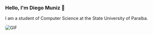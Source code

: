 ### Hello, I'm Diego Muniz 👋
I am a student of Computer Science at the State University of Paraíba.

<img align="center" style="border-radius: 5px" alt="GIF" src="https://github-readme-stats.vercel.app/api?username=diegomunizdev&theme=dark&show_icons=true&hide_border=true"/>

